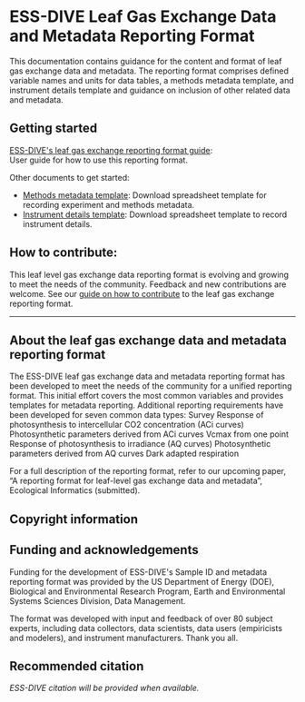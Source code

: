 # ESS-DIVE Leaf Gas Exchange Data and Metadata Reporting Format

This documentation contains guidance for the content and format of leaf gas exchange data and metadata. The reporting format comprises defined variable names and units for data tables, a methods metadata template, and instrument details template and guidance on inclusion of other related data and metadata.   

## Getting started

[ESS-DIVE's leaf gas exchange reporting format guide](guide.md): <br>User guide for how to use this reporting format. 

Other documents to get started:
- [Methods metadata template](methodsMetaTemplate.xlsx): Download spreadsheet template for recording experiment and methods metadata. 
- [Instrument details template](instrumentDetailsTemplate.xlsx): Download spreadsheet template to record instrument details. 


## How to contribute: 

This leaf level gas exchange data reporting format is evolving and growing to meet the needs of the community. Feedback and new contributions are welcome. See our [guide on how to contribute](contribute.md) to the leaf gas exchange reporting format. 

---
## About the leaf gas exchange data and metadata reporting format

The ESS-DIVE leaf gas exchange data and metadata reporting format has been developed to meet the needs of the community for a unified reporting format. This initial effort covers the most common variables and provides templates for metadata reporting. Additional reporting requirements have been developed for seven common data types: 
	Survey
	Response of photosynthesis to intercellular CO2 concentration (ACi curves)
	Photosynthetic parameters derived from ACi curves
	Vcmax from one point
	Response of photosynthesis to irradiance (AQ curves)
	Photosynthetic parameters derived from AQ curves
	Dark adapted respiration

For a full description of the reporting format, refer to our upcoming paper, “A reporting format for leaf-level gas exchange data and metadata”, Ecological Informatics (submitted).  

## Copyright information

## Funding and acknowledgements

Funding for the development of ESS-DIVE's Sample ID and metadata reporting format was provided by the US Department of Energy (DOE), Biological and Environmental Research Program, Earth and Environmental Systems Sciences Division, Data Management.

The format was developed with input and feedback of over 80 subject experts, including data collectors, data scientists, data users (empiricists and modelers), and instrument manufacturers. Thank you all. 

## Recommended citation

_ESS-DIVE citation will be provided when available._ 
